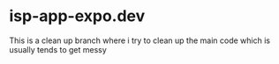 # isp-app-expo.dev

This is a clean up branch where i try to clean up the main code which is usually tends to get messy
